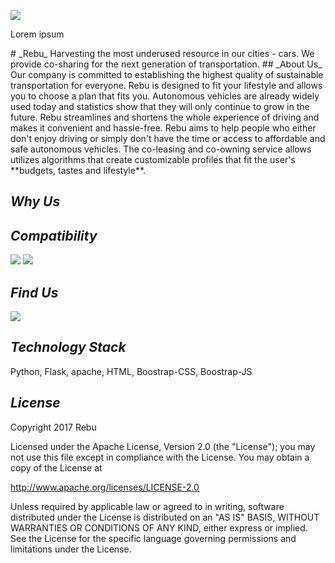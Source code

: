 ![](https://github.com/Vanessalb/Rebu/blob/master/Rebu%20Cover.jpg?raw=true)

<p align="justify">
  Lorem ipsum
</p> # _Rebu_ 
Harvesting the most underused resource in our cities - cars. We provide co-sharing for the next generation of transportation. 
## _About Us_ 
Our company is committed to establishing the highest quality of sustainable transportation for everyone. Rebu is designed to fit your lifestyle and allows you to choose a plan that fits you. Autonomous vehicles are already widely used today and statistics show that they will only continue to grow in the future. Rebu streamlines and shortens the whole experience of driving and makes it convenient and hassle-free. Rebu aims to help people who either don't enjoy driving or simply don't have the time or access to affordable and safe autonomous vehicles. The co-leasing and co-owning service allows utilizes algorithms  that create customizable profiles that fit  the user's **budgets, tastes and lifestyle**. 

## _Why Us_ 



## _Compatibility_ 
<a href="https://www.apple.com/itunes/"><img src="https://github.com/Vanessalb/Rebu/blob/master/apple-logo-small.png?raw=true"></a> <a href="https://www.microsoft.com/en-US/store/apps/windows"><img src="https://github.com/Vanessalb/Rebu/blob/master/googleplay150.png?raw=true"></a>


## _Find Us_ 
<a href="http://www.twitter.com/RebU_CoSharing"><img src="https://abs.twimg.com/icons/apple-touch-icon-192x192.png"></a>
## _Technology Stack_
Python, Flask, apache, HTML, Boostrap-CSS, Boostrap-JS 

## _License_
Copyright 2017 Rebu

Licensed under the Apache License, Version 2.0 (the "License");
you may not use this file except in compliance with the License.
You may obtain a copy of the License at

 http://www.apache.org/licenses/LICENSE-2.0

Unless required by applicable law or agreed to in writing, software
distributed under the License is distributed on an "AS IS" BASIS,
WITHOUT WARRANTIES OR CONDITIONS OF ANY KIND, either express or implied.
See the License for the specific language governing permissions and
limitations under the License.
